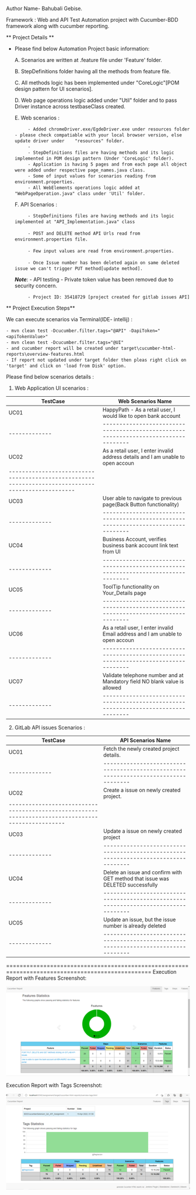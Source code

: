   
Author Name- Bahubali Gebise.

Framework : Web and API Test Automation project with Cucumber-BDD framework along with cucumber reporting.
  
** Project Details **

 * Please find below Automation Project basic information:
 
      A. Scenarios are written at .feature file under 'Feature' folder.
      
      B. StepDefinitions folder having all the methods from feature file.
      
      C. All methods logic has been implemented under "CoreLogic"[POM design pattern for UI scenarios].
      
      D. Web page operations logic added under "Util" folder and to pass Driver instance across testbaseClass created.
      
      E. Web scenarios : 
      
            - Added chromeDriver.exe/EgdeDriver.exe under resources folder - please check compatiable with your local browser version, else update driver under    "resources" folder. 
            - 
            - StepDefinitions files are having methods and its logic implemented in POM design pattern (Under 'CoreLogic' folder). 
            - Application is having 5 pages and from each page all object were added under respective page_names.java class.   
            - Some of input values for scenarios reading from environment.properties.
            - All WebElements operations logic added at "WebPageOperation.java" class under 'Util' folder.  
            
      F. API Scenarios :
      
            - StepDefinitions files are having methods and its logic implemented at "API_Implementation.java" class
            
            - POST and DELETE method API Urls read from environment.properties file.
            
            - Few input values are read from environment.properties.
            
            - Once Issue number has been deleted again on same deleted issue we can't trigger PUT method[update method].
            
   
    ***Note***: 
            - API testing - Private token value has been removed due to security concern.
            
            - Project ID: 35418729 [project created for gitlab issues API]
            
** Project Execution Steps**
 
  We can execute scenarios via Terminal(IDE- intellij) :
  
    - mvn clean test -Dcucumber.filter.tags="@API" -DapiToken="<apiTokenValue>"     
    - mvn clean test -Dcucumber.filter.tags="@UI"
    - and cucumber report will be created under target\cucumber-html-reports\overview-features.html
    - If report not updated under target folder then pleas right click on 'target' and click on 'load from Disk' option.


Please find below scenarios details :

1. Web Application UI scenarios :

|  TestCase   |                           **Web Scenarios Name**                                  |
|-------------|-----------------------------------------------------------------------------------|
|   UC01      |   HappyPath - As a retail user, I would like to open bank account                 |                   
|-------------|-----------------------------------------------------------------------------------|
|   UC02      |   As a retail user, I enter invalid address details and I am unable to open accoun|
--------------------------------------------------------------------------------------------------|
|   UC03      |    User able to navigate to previous page(Back Button functionality)              |
|-------------|-----------------------------------------------------------------------------------|
|   UC04      |    Business Account, verifies business bank account link text from UI             |
|-------------|-----------------------------------------------------------------------------------|
|   UC05      |    ToolTip functionality on Your_Details page                                     |
|-------------|-----------------------------------------------------------------------------------|
|   UC06      |   As a retail user, I enter invalid Email address and I am unable to open accoun  |
|-------------|-----------------------------------------------------------------------------------|
|   UC07      |  Validate telephone number and at Mandatory field NO blank value is allowed       |
|-------------|-----------------------------------------------------------------------------------|



2. GitLab API issues Scenarios :


|  TestCase   |                           **API Scenarios Name**                                  |
|-------------|-----------------------------------------------------------------------------------|
|   UC01      |   Fetch the newly created project details.                                        |                   
|-------------|-----------------------------------------------------------------------------------|
|   UC02      |   Create a issue on newly created project.                                        |
--------------------------------------------------------------------------------------------------|
|   UC03      |   Update a issue on newly created project                                         |
|-------------|-----------------------------------------------------------------------------------|
|   UC04      |  Delete an issue and confirm with GET method that issue was DELETED successfully  |
|-------------|-----------------------------------------------------------------------------------|
|   UC05      |    Update an issue, but the issue number is already deleted                       |
|-------------|-----------------------------------------------------------------------------------|


=================================================================================================
Execution Report with Features Screenshot:

![img.png](img.png)

Execution Report with Tags Screenshot:

![img_1.png](img_1.png)
